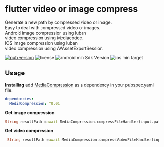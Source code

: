 <!-- Copyright (c) 2020 ferrisxu -->

# flutter video or image compress

Generate a new path by compressed video or image.   
Easy to deal with compressed video or images.   
Android image compression using luban  
video compression using Mediacodec.  
IOS image compression using luban  
video compression using AVAssetExportSession.

<p align="left">
  <a href="https://pub.dartlang.org/packages/MediaCompression"><img alt="pub version" src="https://img.shields.io/pub/v/MediaCompression.svg"></a>
  <img alt="license" src="https://img.shields.io/github/license/TenkaiRuri/MediaCompression.svg">
  <img alt="android min Sdk Version" src="https://img.shields.io/badge/android-16-success.svg?logo=android">
  <img alt="ios min target" src="https://img.shields.io/badge/ios-8-lightgrey.svg?logo=apple">
</p>



## Usage

**Installing**
add [MediaCompression](https://pub.dartlang.org/packages/MediaCompression) as a dependency in your pubspec.yaml file.
```yaml
dependencies:
  MediaCompression: ^0.01
```


**Get image compression**
```dart
String resultPath =await MediaCompression.compressFileHandler(input.path, output.path);
```

**Get video compression**
```dart
 String resultPath =await MediaCompression.compressVideoFileHandler(input.path, output.path);
```
